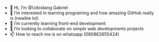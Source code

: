 - 👋 Hi, I’m @Udoidang Gabriel
- 👀 I’m interested in learning programing and how amazing GitHub really is (newbie lol)
- 🌱 I’m currently learning front-end development
- 💞️ I’m looking to collaborate on simple web developments projects
- 📫 How to reach me is on whatsapp (080862655424)

<!---
Udoidang/Udoidang is a ✨ special ✨ repository because its `README.md` (this file) appears on your GitHub profile.
You can click the Preview link to take a look at your changes.
--->
